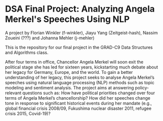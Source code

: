 # DSA Final Project: Analyzing Angela Merkel's Speeches Using NLP
A project by Florian Winkler (f-winkler), Jiayu Yang (Zeitgeist-hash), Nassim Zoueini (???) and Johanna Mehler (j-mehler)

This is the repository for our final project in the GRAD-C9 Data Structures and Algorithms class.

After four terms in office, Chancellor Angela Merkel will soon exit the political stage she has led for sixteen years, kickstarting much debate about her legacy for Germany, Europe, and the world. To gain a better understanding of her legacy, this project seeks to analyse Angela Merkel’s speeches using natural language processing (NLP) methods such as topic modeling and sentiment analysis. The project aims at answering policy-relevant questions such as: How have political priorities changed over four terms of Angela Merkel’s chancellorship? How did her speeches change tone in response to significant historical events during her mandate (e.g., global financial crisis 2008/09, Fukushima nuclear disaster 2011, refugee crisis 2015, Covid-19)? 
